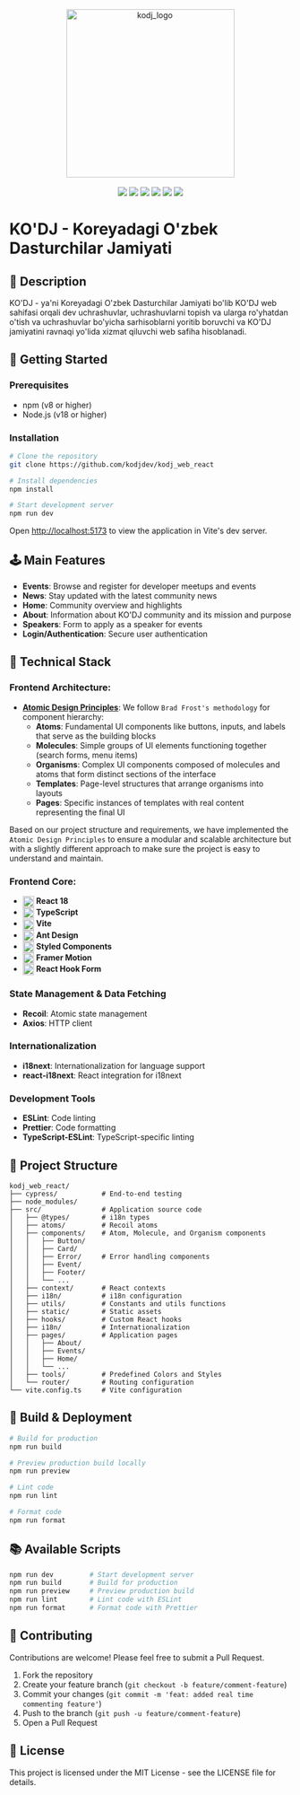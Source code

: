 <div align="center">
  <img src="https://github.com/user-attachments/assets/75e522ad-09c9-4d2e-99b4-bd6f6ea158b7" alt="kodj_logo" height="300" width="auto" />
</div>
&nbsp;
<div align="center"> 
  <img src="https://img.shields.io/badge/React-61DAFB?style=flat-square&logo=React&logoColor=black"/> 
  <img src="https://img.shields.io/badge/Typescript-3178C6?style=flat-square&logo=Typescript&logoColor=white"/>
  <img src="https://img.shields.io/badge/Vite-646CFF?style=flat-square&logo=Vite&logoColor=white"/>
  <img src="https://img.shields.io/badge/Ant_Design-0170FE?style=flat-square&logo=ant-design&logoColor=white"/>
  <img src="https://img.shields.io/badge/Framer_Motion-0055FF?style=flat-square&logo=framer&logoColor=white"/>
  <img src="https://img.shields.io/badge/Styled_Components-DB7093?style=flat-square&logo=styled-components&logoColor=white"/>
</div>

# KO'DJ - Koreyadagi O'zbek Dasturchilar Jamiyati

## 📖 Description

KO'DJ - ya'ni Koreyadagi O'zbek Dasturchilar Jamiyati bo'lib KO'DJ web sahifasi orqali dev uchrashuvlar, uchrashuvlarni topish va ularga ro'yhatdan o'tish va uchrashuvlar bo'yicha sarhisoblarni yoritib boruvchi va KO'DJ jamiyatini ravnaqi yo'lida xizmat qiluvchi web safiha hisoblanadi.

## 🚀 Getting Started

### Prerequisites

- npm (v8 or higher)
- Node.js (v18 or higher)

### Installation

```bash
# Clone the repository
git clone https://github.com/kodjdev/kodj_web_react

# Install dependencies
npm install

# Start development server
npm run dev
```

Open [http://localhost:5173](http://localhost:5173) to view the application in Vite's dev server.

## 🕹️ Main Features

- **Events**: Browse and register for developer meetups and events
- **News**: Stay updated with the latest community news
- **Home**: Community overview and highlights
- **About**: Information about KO'DJ community and its mission and purpose
- **Speakers**: Form to apply as a speaker for events
- **Login/Authentication**: Secure user authentication

## 🔧 Technical Stack

### Frontend Architecture:

- **[Atomic Design Principles](https://atomicdesign.bradfrost.com/chapter-2/)**: We follow `Brad Frost's methodology` for component hierarchy:
    - **Atoms**: Fundamental UI components like buttons, inputs, and labels that serve as the building blocks
    - **Molecules**: Simple groups of UI elements functioning together (search forms, menu items)
    - **Organisms**: Complex UI components composed of molecules and atoms that form distinct sections of the interface
    - **Templates**: Page-level structures that arrange organisms into layouts
    - **Pages**: Specific instances of templates with real content representing the final UI

Based on our project structure and requirements, we have implemented the `Atomic Design Principles` to ensure a modular and scalable architecture but with a slightly different approach to make sure the project is easy to understand and maintain.

### Frontend Core:

- <img src="https://reactjs.org/favicon.ico" width="20" height="20" alt="React" valign="middle"> **React 18**
- <img src="https://www.typescriptlang.org/favicon-32x32.png" width="20" height="20" alt="TypeScript" valign="middle"> **TypeScript**
- <img src="https://vitejs.dev/logo.svg" width="20" height="20" alt="Vite" valign="middle"> **Vite**
- <img src="https://gw.alipayobjects.com/zos/rmsportal/KDpgvguMpGfqaHPjicRK.svg" width="20" height="20" alt="Ant Design" valign="middle"> **Ant Design**
- <img src="https://styled-components.com/logo.png" width="20" height="20" alt="Styled Components" valign="middle"> **Styled Components**
- <img src="https://user-images.githubusercontent.com/7850794/164965523-3eced4c4-6020-467e-acde-f11b7900ad62.png" width="20" height="20" alt="Framer Motion" valign="middle"> **Framer Motion**
- <img src="https://react-hook-form.com/images/logo/react-hook-form-logo-only.png" width="20" height="20" alt="React Hook Form" valign="middle"> **React Hook Form**

### State Management & Data Fetching

- **Recoil**: Atomic state management
- **Axios**: HTTP client

### Internationalization

- **i18next**: Internationalization for language support
- **react-i18next**: React integration for i18next

### Development Tools

- **ESLint**: Code linting
- **Prettier**: Code formatting
- **TypeScript-ESLint**: TypeScript-specific linting

## 📁 Project Structure

```
kodj_web_react/
├── cypress/           # End-to-end testing
├── node_modules/
├── src/               # Application source code
│   ├── @types/        # i18n types
│   ├── atoms/         # Recoil atoms
│   ├── components/    # Atom, Molecule, and Organism components
│   │   ├── Button/
│   │   ├── Card/
│   │   ├── Error/     # Error handling components
│   │   ├── Event/
│   │   ├── Footer/
│   │   └── ...
│   ├── context/       # React contexts
│   ├── i18n/          # i18n configuration
│   ├── utils/         # Constants and utils functions
│   ├── static/        # Static assets
│   ├── hooks/         # Custom React hooks
│   ├── i18n/          # Internationalization
│   ├── pages/         # Application pages
│   │   ├── About/
│   │   ├── Events/
│   │   ├── Home/
│   │   └── ...
│   ├── tools/         # Predefined Colors and Styles
│   └── router/        # Routing configuration
└── vite.config.ts     # Vite configuration
```

## 🔄 Build & Deployment

```bash
# Build for production
npm run build

# Preview production build locally
npm run preview

# Lint code
npm run lint

# Format code
npm run format
```

## 📚 Available Scripts

```bash
npm run dev         # Start development server
npm run build       # Build for production
npm run preview     # Preview production build
npm run lint        # Lint code with ESLint
npm run format      # Format code with Prettier
```

## 🤝 Contributing

Contributions are welcome! Please feel free to submit a Pull Request.

1. Fork the repository
2. Create your feature branch (`git checkout -b feature/comment-feature`)
3. Commit your changes (`git commit -m 'feat: added real time commenting feature'`)
4. Push to the branch (`git push -u feature/comment-feature`)
5. Open a Pull Request

## 📝 License

This project is licensed under the MIT License - see the LICENSE file for details.
